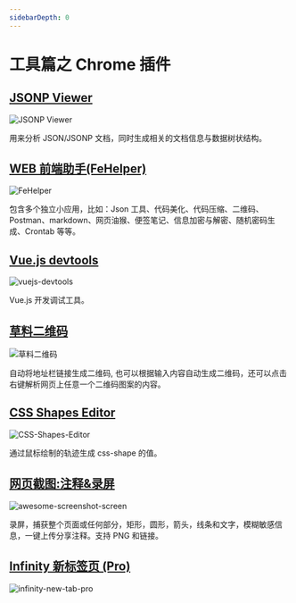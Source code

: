 ```yaml
---
sidebarDepth: 0
---
```


# 工具篇之 Chrome 插件

## [JSONP Viewer](https://chrome.google.com/webstore/detail/jsonp-viewer/mijkjfpdiidomhagijpedgaeekkadlgp?utm_source=chrome-ntp-icon)

![JSONP Viewer](/note/img/jsonpViewer.jpg)

用来分析 JSON/JSONP 文档，同时生成相关的文档信息与数据树状结构。

## [WEB 前端助手(FeHelper)](https://chrome.google.com/webstore/detail/web%E5%89%8D%E7%AB%AF%E5%8A%A9%E6%89%8Bfehelper/pkgccpejnmalmdinmhkkfafefagiiiad?utm_source=chrome-ntp-icon)

![FeHelper](/note/img/FeHelper.jpg)

包含多个独立小应用，比如：Json 工具、代码美化、代码压缩、二维码、Postman、markdown、网页油猴、便签笔记、信息加密与解密、随机密码生成、Crontab 等等。

## [Vue.js devtools](https://chrome.google.com/webstore/detail/vuejs-devtools/nhdogjmejiglipccpnnnanhbledajbpd?utm_source=chrome-ntp-icon)

![vuejs-devtools](/note/img/vuejs-devtools.jpg)

Vue.js 开发调试工具。

## [草料二维码](https://chrome.google.com/webstore/detail/%E8%8D%89%E6%96%99%E4%BA%8C%E7%BB%B4%E7%A0%81/moombeodfomdpjnpocobemoiaemednkg?utm_source=chrome-ntp-icon)

![草料二维码](/note/img/qrCode.jpg)

自动将地址栏链接生成二维码, 也可以根据输入内容自动生成二维码，还可以点击右键解析网页上任意一个二维码图案的内容。

## [CSS Shapes Editor](https://chrome.google.com/webstore/detail/css-shapes-editor/nenndldnbcncjmeacmnondmkkfedmgmp?utm_source=chrome-ntp-icon)

![CSS-Shapes-Editor](/note/img/CSS-Shapes-Editor.jpg)

通过鼠标绘制的轨迹生成 css-shape 的值。

## [网页截图:注释&录屏](https://chrome.google.com/webstore/detail/awesome-screenshot-screen/nlipoenfbbikpbjkfpfillcgkoblgpmj?utm_source=chrome-ntp-icon)

![awesome-screenshot-screen](/note/img/awesome-screenshot-screen.jpg)

录屏，捕获整个页面或任何部分，矩形，圆形，箭头，线条和文字，模糊敏感信息，一键上传分享注释。支持 PNG 和链接。

## [Infinity 新标签页 (Pro)](https://chrome.google.com/webstore/detail/infinity-new-tab-pro/nnnkddnnlpamobajfibfdgfnbcnkgngh?utm_source=chrome-ntp-icon)

![infinity-new-tab-pro](/note/img/infinity-new-tab-pro.jpg)
